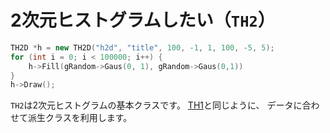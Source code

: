 # 2次元ヒストグラムしたい（`TH2`）

```cpp
TH2D *h = new TH2D("h2d", "title", 100, -1, 1, 100, -5, 5);
for (int i = 0; i < 100000; i++) {
    h->Fill(gRandom->Gaus(0, 1), gRandom->Gaus(0,1))
}
h->Draw();
```

`TH2`は2次元ヒストグラムの基本クラスです。
[TH1](./root-th1.md)と同じように、
データに合わせて派生クラスを利用します。
